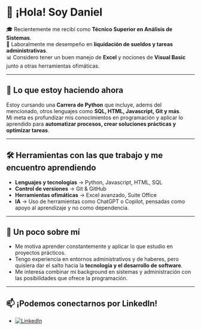 # 👋 ¡Hola! Soy Daniel  

🎓 Recientemente me recibí como **Técnico Superior en Análisis de Sistemas**.  
💼 Laboralmente me desempeño en **liquidación de sueldos y tareas administrativas**.  
📊 Considero tener un buen manejo de **Excel** y nociones de **Visual Basic** junto a otras herramientas ofimáticas. 

---

## 🚀 Lo que estoy haciendo ahora
Estoy cursando una **Carrera de Python** que incluye, adems del mencionado, otros lenguajes como **SQL, HTML, Javascript, Git y más**.  
Mi meta es profundizar mis conocimientos en programación y aplicar lo aprendido para **automatizar procesos, crear soluciones prácticas y optimizar tareas**.  

---

## 🛠️ Herramientas con las que trabajo y me encuentro aprendiendo
- **Lenguajes y tecnologías** → Python, Javascript, HTML, SQL  
- **Control de versiones** → Git & GitHub  
- **Herramientas ofimáticas** → Excel avanzado, Suite Office  
- **IA** → Uso de herramientas como ChatGPT o Copilot, pensadas como apoyo al aprendizaje y no como dependencia.

---

## 🌱 Un poco sobre mí
- Me motiva aprender constantemente y aplicar lo que estudio en proyectos prácticos.  
- Tengo experiencia en entornos administrativos y de haberes, pero quisiera dar el salto hacia la **tecnología y el desarrollo de software**.  
- Me interesa combinar mi background en sistemas y administración con las posibilidades que ofrece la programación.  

---

## 📫 ¡Podemos conectarnos por LinkedIn!
- [![LinkedIn](https://img.shields.io/badge/LinkedIn-5BC0EB?style=for-the-badge&logo=linkedin&logoColor=white)](https://www.linkedin.com/in/dmontecchiari)
